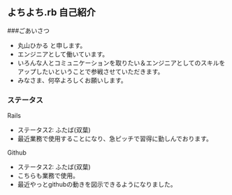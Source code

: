 よちよち.rb 自己紹介
---

###ごあいさつ
+ 丸山ひかる と申します。
+ エンジニアとして働いています。
+ いろんな人とコミュニケーションを取りたい＆エンジニアとしてのスキルをアップしたいということで参戦させていただきます。
+ みなさま、何卒よろしくお願いします。


### ステータス
Rails
+ ステータス2: ふたば(双葉)
+ 最近業務で使用することになり、急ピッチで習得に勤しんでおります。


Github
+ ステータス2: ふたば(双葉)
+ こちらも業務で使用。
+ 最近やっとgithubの動きを図示できるようになりました。